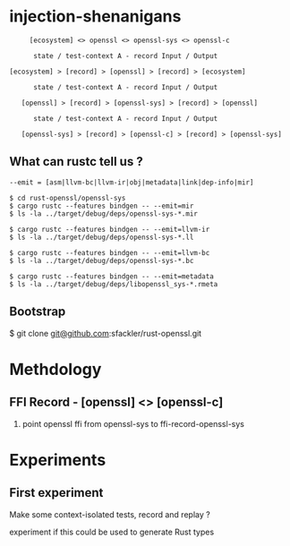 # injection-shenanigans

```
     [ecosystem] <> openssl <> openssl-sys <> openssl-c

      state / test-context A - record Input / Output

[ecosystem] > [record] > [openssl] > [record] > [ecosystem]

      state / test-context A - record Input / Output

   [openssl] > [record] > [openssl-sys] > [record] > [openssl]

      state / test-context A - record Input / Output

   [openssl-sys] > [record] > [openssl-c] > [record] > [openssl-sys]

```

## What can rustc tell us ?

```
--emit = [asm|llvm-bc|llvm-ir|obj|metadata|link|dep-info|mir]

$ cd rust-openssl/openssl-sys
$ cargo rustc --features bindgen -- --emit=mir
$ ls -la ../target/debug/deps/openssl-sys-*.mir

$ cargo rustc --features bindgen -- --emit=llvm-ir
$ ls -la ../target/debug/deps/openssl-sys-*.ll

$ cargo rustc --features bindgen -- --emit=llvm-bc
$ ls -la ../target/debug/deps/openssl-sys-*.bc

$ cargo rustc --features bindgen -- --emit=metadata
$ ls -la ../target/debug/deps/libopenssl_sys-*.rmeta
```

## Bootstrap

$ git clone git@github.com:sfackler/rust-openssl.git

# Methdology

## FFI Record - [openssl] <> [openssl-c]

1. point openssl ffi from openssl-sys to ffi-record-openssl-sys


# Experiments

##  First experiment

Make some context-isolated tests, record and replay ?

experiment if this could be used to generate Rust types





```

